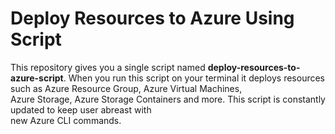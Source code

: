 # Deploy Resources to Azure Using Script
This repository gives you a single script named **deploy-resources-to-azure-script**. When you run this script on your terminal it deploys resources such as Azure Resource Group, Azure Virtual Machines, 
<br>Azure Storage, Azure Storage Containers and more. This script is constantly updated to keep user abreast with <br> new Azure CLI commands. 

